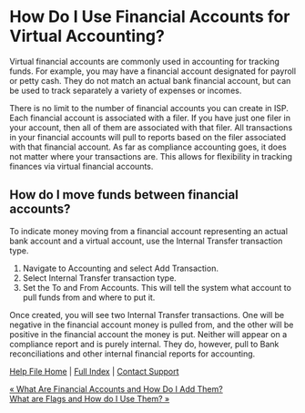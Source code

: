  How Do I Use Financial Accounts for Virtual Accounting?
==========

Virtual financial accounts are commonly used in accounting for tracking funds. For example, you may have a financial account designated for payroll or petty cash. They do not match an actual bank financial account, but can be used to track separately a variety of expenses or incomes.

There is no limit to the number of financial accounts you can create in ISP. Each financial account is associated with a filer. If you have just one filer in your account, then all of them are associated with that filer. All transactions in your financial accounts will pull to reports based on the filer associated with that financial account. As far as compliance accounting goes, it does not matter where your transactions are. This allows for flexibility in tracking finances via virtual financial accounts.

How do I move funds between financial accounts?
----------

To indicate money moving from a financial account representing an actual bank account and a virtual account, use the Internal Transfer transaction type.

1. Navigate to Accounting and select Add Transaction.
2. Select Internal Transfer transaction type.
3. Set the To and From Accounts. This will tell the system what account to pull funds from and where to put it.

Once created, you will see two Internal Transfer transactions. One will be negative in the financial account money is pulled from, and the other will be positive in the financial account the money is put. Neither will appear on a compliance report and is purely internal. They do, however, pull to Bank reconciliations and other internal financial reports for accounting.

[Help File Home](/help/) | [Full Index](/Help-File-Directory/) | [Contact Support](mailto:support@ISPolitical.com)

[« What Are Financial Accounts and How Do I Add Them?](/What-Are-Financial-Accounts-and-How-Do-I-Add-Them)  
[What are Flags and How do I Use Them? »](/What-are-Flags-and-How-do-I-Use-Them)